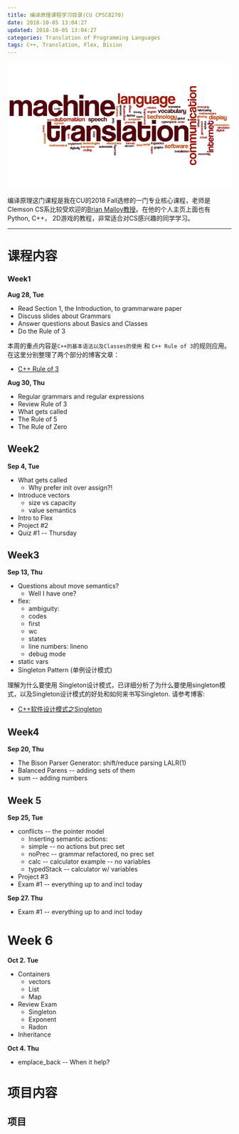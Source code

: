 ```yaml
---
title: 编译原理课程学习目录(CU CPSC8270)
date: 2018-10-05 13:04:27
updated: 2018-10-05 13:04:27
categories: Translation of Programming Languages
tags: C++, Translation, Flex, Bision
---
```


![](/images/in-post/2018-10-04-Translation-of-Programming-Languages-index/2018-10-07-18-16-06.png)

编译原理这门课程是我在CU的2018 Fall选修的一门专业核心课程，老师是Clemson CS系比较受欢迎的[Brian Malloy教授](https://people.cs.clemson.edu/~malloy/)。在他的个人主页上面也有Python, C++， 2D游戏的教程，非常适合对CS感兴趣的同学学习。

---

# 课程内容

### Week1

**Aug 28, Tue**

- Read Section 1, the Introduction, to grammarware paper
- Discuss slides about Grammars
- Answer questions about Basics and Classes
- Do the Rule of 3

本周的重点内容是`C++的基本语法以及Classes的使用` 和 `C++ Rule of 3`的规则应用。在这里分别整理了两个部分的博客文章：

- [C++ Rule of 3](../post/C++-Rule-Of-Three/)

<!-- TODO:完成关于Basics and Classes的内容 -->

**Aug 30, Thu**

- Regular grammars and regular expressions
- Review Rule of 3
- What gets called
- The Rule of 5
- The Rule of Zero

<!-- TODO:Post: Rule of 5
TODO:Post: Rule of Zero
TODO:Post: what get called.
TODO:Regular expressions -->

## Week2

**Sep 4, Tue**

- What gets called
  - Why prefer init over assign?!
- Introduce vectors
  - size vs capacity
  - value semantics
- Intro to Flex
- Project #2
- Quiz #1 -- Thursday

## Week3

**Sep 13, Thu**

- Questions about move semantics?
  - Well I have one?
- flex:
  - ambiguity:
  - codes
  - first
  - wc
  - states
  - line numbers: lineno
  - debug mode
- static vars
- Singleton Pattern (单例设计模式)

理解为什么要使用 Singleton设计模式，已详细分析了为什么要使用singleton模式，以及Singleton设计模式的好处和如何来书写Singleton. 请参考博客:

- [C++软件设计模式之Singleton](../post/C++Singleton-pattern/)

## Week4

**Sep 20, Thu**

- The Bison Parser Generator: shift/reduce parsing LALR(1)
- Balanced Parens -- adding sets of them
- sum -- adding numbers

## Week 5

**Sep 25, Tue**

- conflicts -- the pointer model
  - Inserting semantic actions:
  - simple -- no actions but prec set
  - noPrec -- grammar refactored, no prec set
  - calc -- calculator example -- no variables
  - typedStack -- calculator w/ variables
- Project #3
- Exam #1 -- everything up to and incl today

**Sep 27. Thu**

- Exam #1 -- everything up to and incl today

# Week 6

**Oct 2. Tue**

- Containers
  - vectors
  - List
  - Map
- Review Exam
  - Singleton
  - Exponent
  - Radon
- Inheritance

**Oct 4. Thu**

- emplace_back -- When it help?

# 项目内容

## 项目